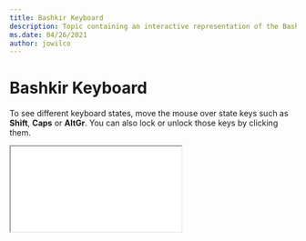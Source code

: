 ```yaml
--- 
title: Bashkir Keyboard 
description: Topic containing an interactive representation of the Bashkir Keyboard 
ms.date: 04/26/2021 
author: jowilco 
--- 
```

 
# Bashkir Keyboard 
 
To see different keyboard states, move the mouse over state keys such as **Shift**, **Caps** or **AltGr**. You can also lock or unlock those keys by clicking them. 
 
<iframe src="kbdbash.html"></iframe> 
